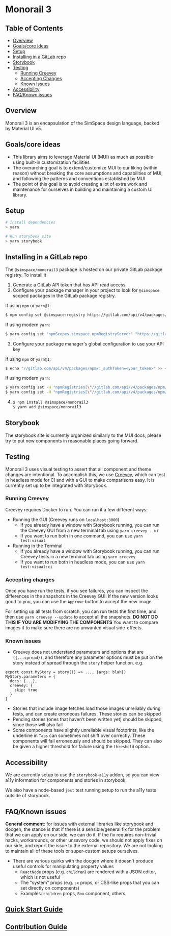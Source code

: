 # Monorail 3

## Table of Contents

- [Overview](#Overview)
- [Goals/core ideas](#goalscore-ideas)
- [Setup](#setup)
- [Installing in a GitLab repo](#installing-in-a-gitlab-repo)
- [Storybook](#storybook)
- [Testing](#testing)
  - [Running Creevey](#running-creevey)
  - [Accepting Changes](#accepting-changes)
  - [Known Issues](#known-issues)
- [Accessibility](#accessibility)
- [FAQ/Known issues](#faqknown-issues)

## Overview

Monorail 3 is an encapsulation of the SimSpace design language, backed by Material UI v5.

## Goals/core ideas

- This library aims to leverage Material UI (MUI) as much as possible using built-in customization facilities
- The overarching goal is to extend/customize MUI to our liking (within reason) without breaking the core assumptions and capabilities of MUI, and following the patterns and conventions established by MUI
- The point of this goal is to avoid creating a lot of extra work and maintenance for ourselves in building and maintaining a custom UI library.

## Setup

```sh
# Install dependencies
> yarn

# Run storybook site
> yarn storybook
```

## Installing in a GitLab repo

The `@simspace/monorail3` package is hosted on our private GitLab package registry. To install it

1. Generate a GitLab API token that has API read access
2. Configure your package manager in your project to look for `@simspace` scoped packages in the GitLab package registry.

If using `npm` or `yarn@1`:

```sh
$ npm config set @simspace:registry https://gitlab.com/api/v4/packages/npm/
```

If using modern `yarn`:

```sh
$ yarn config set "npmScopes.simspace.npmRegistryServer" "https://gitlab.com/api/v4/packages/npm/"
```

3. Configure your package manager's global configuration to use your API key

If using `npm` or `yarn@1`:

```sh
$ echo "//gitlab.com/api/v4/packages/npm/:_authToken=<your_token>" >> ~/.npmrc
```

If using modern `yarn`:

```sh
$ yarn config set -H "npmRegistries[\"//gitlab.com/api/v4/packages/npm/\"].npmAlwaysAuth" "true"
$ yarn config set -H "npmRegistries[\"//gitlab.com/api/v4/packages/npm/\"].npmAuthToken" "<your_token>"
```

4. ```sh
   $ npm install @simspace/monorail3
   $ yarn add @simspace/monorail3
   ```

## Storybook

The storybook site is currently organized similarly to the MUI docs, please try to put new components in reasonable places going forward.

## Testing

Monorail 3 uses visual testing to assert that all component and theme changes are intentional. To accomplish this, we use [Creevey](https://github.com/wKich/creevey), which can test in headless mode for CI and with a GUI to make comparisons easy. It is currently set up to be integrated with Storybook.

### Running Creevey

Creevey requires Docker to run. You can run it a few different ways:

- Running the GUI (Creevey runs on `localhost:3000`)
  - If you already have a window with Storybook running, you can run the Creevey GUI from a new terminal tab using `yarn creevey --ui`
  - If you want to run both in one command, you can use `yarn test:visual`
- Running in the Terminal
  - If you already have a window with Storybook running, you can run Creevey tests in a new terminal tab using `yarn creevey`
  - If you want to run both in headless mode, you can use `yarn test:visual:ci`

### Accepting changes

Once you have run the tests, if you see failures, you can inspect the differences in the snapshots in the Creevey GUI. If the new version looks good to you, you can use the `Approve` button to accept the new image.

For setting up all tests from scratch, you can run tests the first time, and then use `yarn creevey --update` to accept all the snapshots. **DO NOT DO THIS IF YOU ARE MODIFYING THE COMPONENTS** You want to compare images if to make sure there are no unwanted visual side-effects.

### Known issues

- Creevey does not understand parameters and options that are `({...spread})`, and therefore any parameter options must be put on the story instead of spread through the `story` helper function. e.g.

```
export const MyStory = story(() => ..., {args: blah})
MyStory.parameters = {
  docs: {...},
  creevey: {
    skip: true
  }
}
```

- Stories that include image fetches load those images unreliably during tests, and can create erroneous failures. These stories can be skipped
- Pending stories (ones that haven't been written yet) should be skipped, since those will also fail
- Some components have slightly unreliable visual footprints, like the underline in `Tabs` can sometimes not shift over correctly. These components will fail erroneously and should be skipped. They can also be given a higher threshold for failure using the `threshold` option.

## Accessibility

We are currently setup to use the `storybook-a11y` addon, so you can view a11y information for components and stories in storybook.

We also have a node-based `jest` test running setup to run the a11y tests outside of storybook.

## FAQ/Known issues

**General comment**: for issues with external libraries like storybook and docgen, the stance is that if there is a sensible/general fix for the problem that we can apply on our side, we can do it. If the fix requires non-trivial hacks, workarounds, or other unsavory code, we should not apply fixes on our side, and report the issue to the external repository. We are not looking to maintain all of these tools or super-custom setups ourselves.

- There are various quirks with the docgen where it doesn't produce useful controls for manipulating property values
  - `ReactNode` props (e.g. `children`) are rendered with a JSON editor, which is not useful
  - The "system" props (e.g. `sx` props, or CSS-like props that you can set directly on components)
  - Examples: `children` props, `Box` component, others

## [Quick Start Guide](https://www.notion.so/simspace/Quick-start-Guide-5ad2ee81b9c7415b88033e775f7359d6)

## [Contribution Guide](https://www.notion.so/simspace/Contribution-Guide-8768ba426df14c3caee8bccface805f1)
